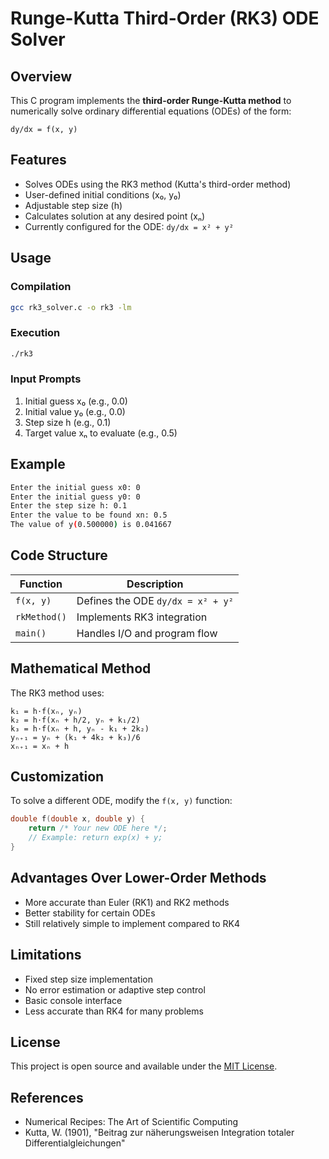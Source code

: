 # Runge-Kutta Third-Order (RK3) ODE Solver

## Overview
This C program implements the **third-order Runge-Kutta method** to numerically solve ordinary differential equations (ODEs) of the form:

```
dy/dx = f(x, y)
```

## Features
- Solves ODEs using the RK3 method (Kutta's third-order method)
- User-defined initial conditions (x₀, y₀)
- Adjustable step size (h)
- Calculates solution at any desired point (xₙ)
- Currently configured for the ODE: `dy/dx = x² + y²`

## Usage

### Compilation
```bash
gcc rk3_solver.c -o rk3 -lm
```

### Execution
```bash
./rk3
```

### Input Prompts
1. Initial guess x₀ (e.g., 0.0)
2. Initial value y₀ (e.g., 0.0)
3. Step size h (e.g., 0.1)
4. Target value xₙ to evaluate (e.g., 0.5)

## Example
```bash
Enter the initial guess x0: 0
Enter the initial guess y0: 0
Enter the step size h: 0.1
Enter the value to be found xn: 0.5
The value of y(0.500000) is 0.041667
```

## Code Structure
| Function | Description |
|----------|-------------|
| `f(x, y)` | Defines the ODE `dy/dx = x² + y²` |
| `rkMethod()` | Implements RK3 integration |
| `main()` | Handles I/O and program flow |

## Mathematical Method
The RK3 method uses:
```
k₁ = h·f(xₙ, yₙ)
k₂ = h·f(xₙ + h/2, yₙ + k₁/2)
k₃ = h·f(xₙ + h, yₙ - k₁ + 2k₂)
yₙ₊₁ = yₙ + (k₁ + 4k₂ + k₃)/6
xₙ₊₁ = xₙ + h
```

## Customization
To solve a different ODE, modify the `f(x, y)` function:
```c
double f(double x, double y) {
    return /* Your new ODE here */;
    // Example: return exp(x) + y;
}
```

## Advantages Over Lower-Order Methods
- More accurate than Euler (RK1) and RK2 methods
- Better stability for certain ODEs
- Still relatively simple to implement compared to RK4

## Limitations
- Fixed step size implementation
- No error estimation or adaptive step control
- Basic console interface
- Less accurate than RK4 for many problems

## License
This project is open source and available under the [MIT License](LICENSE).

## References
- Numerical Recipes: The Art of Scientific Computing
- Kutta, W. (1901), "Beitrag zur näherungsweisen Integration totaler Differentialgleichungen"

